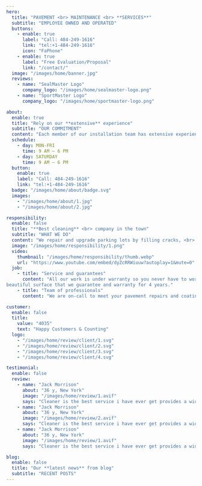 ```yaml
---
hero:
  title: "PAVEMENT <br> MAINTENANCE <br> **SERVICES**"
  subtitle: "EMPLOYEE OWNED AND OPERATED"
  buttons:
    - enable: true
      label: "Call: 484-249-1616"
      link: "tel:+1-484-249-1616"
      icon: "FaPhone"
    - enable: true
      label: "Free Evaluation/Proposal"
      link: "/contact/"
  image: "/images/home/banner.jpg"
  reviews:
    - name: "SealMaster Logo"
      company_logo: "/images/home/sealmaster-logo.png"
    - name: "SportMaster Logo"
      company_logo: "/images/home/sportmaster-logo.png"

about:
  enable: true
  title: "Rely on our **extensive** experience"
  subtitle: "OUR COMMITMENT"
  content: "Each member of our installation team has extensive experience; our installers range from the least experienced installer with over 15 years repairing pavement and recreation courts to our most senior installer with over 20 years experience."
  schedule:
    - day: MON-FRI
      time: 9 AM – 6 PM
    - day: SATURDAY
      time: 9 AM – 6 PM
  button:
    enable: true
    label: "Call: 484-249-1616"
    link: "tel:+1-484-249-1616"
  badge: "/images/home/about/badge.svg"
  images:
    - "/images/home/about/1.jpg"
    - "/images/home/about/2.jpg"

responsibility:
  enable: false
  title: "**Best cleaning** <br> company in the town"
  subtitle: "WHAT WE DO"
  content: "We repair and upgrade parking lots by filling cracks, <br> patching blacktop, seal coating and line striping. From paving, to patching, crack filling, pothole repair, seal coating, asphalt repair, milling, site preparation and speed bumps-We have your asphalt needs covered."
  image: "/images/home/responsibility/1.png"
  video:
    thumbnail: "/images/home/responsibility/thumb.webp"
    url: "https://www.youtube.com/embed/dyZcRRWiuuw?autoplay=1&mute=0"
  job:
    - title: "Service and guarantees"
      content: "All our work is under warranty so you never have to worry if the job will be done right. Our attention to detail and commitment to excellence will leave you with a clean,
beautiful surface that we guarantee and warranty for 4 years."
    - title: "Team of professionals"
      content: "We are on-call to meet your pavement repairs and coatings needs with fast professional service."

customer:
  enable: false
  title:
    value: "4035"
    text: "Happy Customers & Counting"
  logo:
    - "/images/home/review/client/1.svg"
    - "/images/home/review/client/2.svg"
    - "/images/home/review/client/3.svg"
    - "/images/home/review/client/4.svg"

testimonial:
  enable: false
  review:
    - name: "Jack Morrison"
      about: "36 y, New York"
      image: "/images/home/review/1.avif"
      says: "Cleaner is the best service i have ever get provides a wide range of cleaning services, from home cleaning to office cleaning. They used advanced technologies to keep our room looking the best. <br> <br> Their team of experts who have been in the profession for years focuses on helped us achieve optimal clean surface."
    - name: "Jack Morrison"
      about: "36 y, New York"
      image: "/images/home/review/2.avif"
      says: "Cleaner is the best service i have ever get provides a wide range of cleaning services, from home cleaning to office cleaning. They used advanced technologies to keep our room looking the best. <br> <br> Their team of experts who have been in the profession for years focuses on helped us achieve optimal clean surface."
    - name: "Jack Morrison"
      about: "36 y, New York"
      image: "/images/home/review/1.avif"
      says: "Cleaner is the best service i have ever get provides a wide range of cleaning services, from home cleaning to office cleaning. They used advanced technologies to keep our room looking the best. <br> <br> Their team of experts who have been in the profession for years focuses on helped us achieve optimal clean surface."

blog:
  enable: false
  title: "Our **latest news** from blog"
  subtitle: "RECENT POSTS"
---
```

